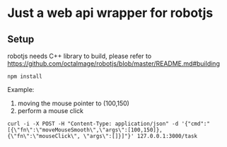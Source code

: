 # Just a web api wrapper for robotjs


## Setup
robotjs needs C++ library to build, please refer to https://github.com/octalmage/robotjs/blob/master/README.md#building
```
npm install
```

Example:

1. moving the mouse pointer to (100,150)
2. perform a mouse click
```
curl -i -X POST -H "Content-Type: application/json" -d '{"cmd":"[{\"fn\":\"moveMouseSmooth\",\"args\":[100,150]}, {\"fn\":\"mouseClick\", \"args\":[]}]"}' 127.0.0.1:3000/task
```

